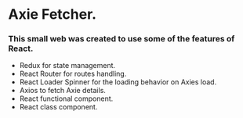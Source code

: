# Axie Fetcher.
### This small web was created to use some of the features of React.

* Redux for state management.
* React Router for routes handling.
* React Loader Spinner for the loading behavior on Axies load.
* Axios to fetch Axie details.
* React functional component.
* React class component.